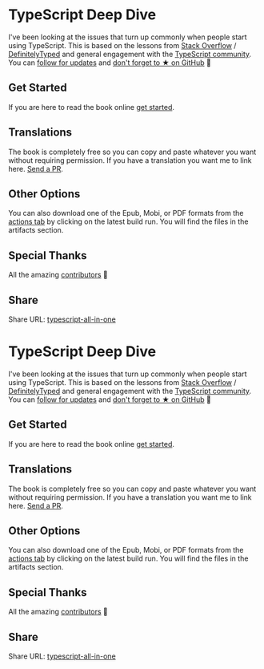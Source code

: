 
TypeScript Deep Dive
=======

I've been looking at the issues that turn up commonly when people start using TypeScript. This is based on the lessons from [Stack Overflow](http://stackoverflow.com/tags/typescript/topusers) / [DefinitelyTyped](https://github.com/DefinitelyTyped/) and general engagement with the [TypeScript community](https://github.com/TypeStrong/). You can [follow for updates](https://linkedin.com/in/armanriazi) and [don't forget to ★ on GitHub](https://github.com/armanriazi/typescript-all-in-one) 🌹

## Get Started
If you are here to read the book online [get started](https://armanriazi.github.io/typescript/getting-started).

## Translations 
The book is completely free so you can copy and paste whatever you want without requiring permission. If you have a translation you want me to link here. [Send a PR](https://github.com/armanriazi/typescript-all-in-one/edit/main/README.md).

## Other Options
You can also download one of the Epub, Mobi, or PDF formats from the [actions tab](https://github.com/armanriazi/typescript-all-in-one/actions) by clicking on the latest build run. You will find the files in the artifacts section.

## Special Thanks
All the amazing [contributors](https://github.com/armanriazi/typescript-all-in-one/graphs/contributors) 🌹

## Share
Share URL: [typescript-all-in-one](https://armanriazi.github.io/typescript-all-in-one/)

TypeScript Deep Dive
=======

I've been looking at the issues that turn up commonly when people start using TypeScript. This is based on the lessons from [Stack Overflow](http://stackoverflow.com/tags/typescript/topusers) / [DefinitelyTyped](https://github.com/DefinitelyTyped/) and general engagement with the [TypeScript community](https://github.com/TypeStrong/). You can [follow for updates](https://linkedin.com/in/armanriazi) and [don't forget to ★ on GitHub](https://github.com/armanriazi/typescript-all-in-one) 🌹

## Get Started
If you are here to read the book online [get started](https://armanriazi.github.io/typescript/getting-started).

## Translations 
The book is completely free so you can copy and paste whatever you want without requiring permission. If you have a translation you want me to link here. [Send a PR](https://github.com/armanriazi/typescript-all-in-one/edit/main/README.md).

## Other Options
You can also download one of the Epub, Mobi, or PDF formats from the [actions tab](https://github.com/armanriazi/typescript-all-in-one/actions) by clicking on the latest build run. You will find the files in the artifacts section.

## Special Thanks
All the amazing [contributors](https://github.com/armanriazi/typescript-all-in-one/graphs/contributors) 🌹

## Share
Share URL: [typescript-all-in-one](https://armanriazi.github.io/typescript-all-in-one/)
